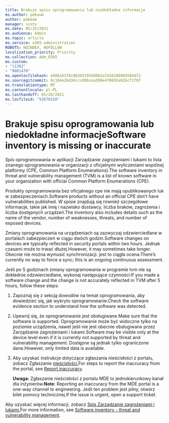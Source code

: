 ```yaml
---
title: Brakuje spisu oprogramowania lub niedokładne informacje
ms.author: pebaum
author: pebaum
manager: scotv
ms.date: 05/25/2021
ms.audience: Admin
ms.topic: article
ms.service: o365-administration
ROBOTS: NOINDEX, NOFOLLOW
localization_priority: Priority
ms.collection: Adm_O365
ms.custom:
- "11382"
- "9001470"
ms.openlocfilehash: e886a53f8c063b5395dd002a7d16186985584d72
ms.sourcegitcommit: 0c104e2bd34ccc09bcea389e470692e92bcf1f8f
ms.translationtype: MT
ms.contentlocale: pl-PL
ms.lasthandoff: 05/26/2021
ms.locfileid: "52676510"
---
```

# <a name="software-inventory-is-missing-or-inaccurate"></a><span data-ttu-id="d582b-102">Brakuje spisu oprogramowania lub niedokładne informacje</span><span class="sxs-lookup"><span data-stu-id="d582b-102">Software inventory is missing or inaccurate</span></span>

<span data-ttu-id="d582b-103">Spis oprogramowania w aplikacji Zarządzanie zagrożeniami i lukami to lista znanego oprogramowania w organizacji z oficjalnymi wyliczeniami wspólnej platformy (CPE, Common Platform Enumerations).</span><span class="sxs-lookup"><span data-stu-id="d582b-103">The software inventory in threat and vulnerability management (TVM) is a list of known software in your organization with official Common Platform Enumerations (CPE).</span></span>

<span data-ttu-id="d582b-104">Produkty oprogramowania bez oficjalnego cpe nie mają opublikowanych luk w zabezpieczeniach.</span><span class="sxs-lookup"><span data-stu-id="d582b-104">Software products without an official CPE don’t have vulnerabilities published.</span></span> <span data-ttu-id="d582b-105">W spisie znajdują się również szczegółowe informacje, takie jak imię i nazwisko dostawcy, liczba braków, zagrożenia i liczba dostępnych urządzeń.</span><span class="sxs-lookup"><span data-stu-id="d582b-105">The inventory also includes details such as the name of the vendor, number of weaknesses, threats, and number of exposed devices.</span></span>

<span data-ttu-id="d582b-106">Zmiany oprogramowania na urządzeniach są zazwyczaj odzwierciedlane w portalach zabezpieczeń w ciągu dwóch godzin.</span><span class="sxs-lookup"><span data-stu-id="d582b-106">Software changes on devices are typically reflected in security portals within two hours.</span></span> <span data-ttu-id="d582b-107">Jednak czasami może to trwać dłużej.</span><span class="sxs-lookup"><span data-stu-id="d582b-107">However, it may sometimes take longer.</span></span> <span data-ttu-id="d582b-108">Obecnie nie można wymusić synchronizacji. jest to ciągła ocena.</span><span class="sxs-lookup"><span data-stu-id="d582b-108">There’s currently no way to force a sync; this is an ongoing continuous assessment.</span></span>

<span data-ttu-id="d582b-109">Jeśli po 5 godzinach zmiany oprogramowania w programie tvm nie są dokładnie odzwierciedlane, wykonaj następujące czynności:</span><span class="sxs-lookup"><span data-stu-id="d582b-109">If you made a software change and the change is not accurately reflected in TVM after 5 hours, follow these steps:</span></span>

1. <span data-ttu-id="d582b-110">Zapoznaj się z sekcją dowodów na temat oprogramowania, aby dowiedzieć się, jak wykryto oprogramowanie.</span><span class="sxs-lookup"><span data-stu-id="d582b-110">Check the software evidence section to understand how the software was detected.</span></span>
1. <span data-ttu-id="d582b-111">Upewnij się, że oprogramowanie jest obsługiwane.</span><span class="sxs-lookup"><span data-stu-id="d582b-111">Make sure that the software is supported.</span></span> <span data-ttu-id="d582b-112">Oprogramowanie może być widoczne tylko na poziomie urządzenia, nawet jeśli nie jest obecnie obsługiwane przez Zarządzanie zagrożeniami i lukami.</span><span class="sxs-lookup"><span data-stu-id="d582b-112">Software may be visible only at the device level even if it is currently not supported by threat and vulnerability management.</span></span> <span data-ttu-id="d582b-113">Dostępne są jednak tylko ograniczone dane.</span><span class="sxs-lookup"><span data-stu-id="d582b-113">However, only limited data is available.</span></span>
1. <span data-ttu-id="d582b-114">Aby uzyskać instrukcje dotyczące zgłaszania nieścisłości z portalu, zobacz Zgłaszanie [nieścisłości.](/microsoft-365/security/defender-endpoint/tvm-software-inventory?view=o365-worldwide#report-inaccuracy)</span><span class="sxs-lookup"><span data-stu-id="d582b-114">For steps to report the inaccuracy from the portal, see [Report inaccuracy](/microsoft-365/security/defender-endpoint/tvm-software-inventory?view=o365-worldwide#report-inaccuracy).</span></span>
   
    <span data-ttu-id="d582b-115">**Uwaga:** Zgłaszanie nieścisłości z portalu MDE to jednokierunkowy kanał dla inżynierów.</span><span class="sxs-lookup"><span data-stu-id="d582b-115">**Note**: Reporting an inaccuracy from the MDE portal is a one-way channel to engineering.</span></span> <span data-ttu-id="d582b-116">Jeśli ten problem jest pilny, otwórz bilet pomocy technicznej.</span><span class="sxs-lookup"><span data-stu-id="d582b-116">If the issue is urgent, open a support ticket.</span></span>

<span data-ttu-id="d582b-117">Aby uzyskać więcej informacji, zobacz [Spis Zarządzanie zagrożeniami i lukami.](/microsoft-365/security/defender-endpoint/tvm-software-inventory)</span><span class="sxs-lookup"><span data-stu-id="d582b-117">For more information, see [Software inventory - threat and vulnerability management](/microsoft-365/security/defender-endpoint/tvm-software-inventory).</span></span>